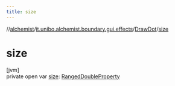 ```yaml
---
title: size
---
```

//[alchemist](../../../index.html)/[it.unibo.alchemist.boundary.gui.effects](../index.html)/[DrawDot](index.html)/[size](size.html)



# size



[jvm]\
private open var [size](size.html): [RangedDoubleProperty](../../it.unibo.alchemist.boundary.gui.view.properties/-ranged-double-property/index.html)




